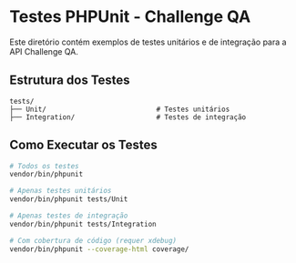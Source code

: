 # Testes PHPUnit - Challenge QA

Este diretório contém exemplos de testes unitários e de integração para a API Challenge QA.

## Estrutura dos Testes

```
tests/
├── Unit/                           # Testes unitários
├── Integration/                    # Testes de integração
```

## Como Executar os Testes

```bash
# Todos os testes
vendor/bin/phpunit

# Apenas testes unitários
vendor/bin/phpunit tests/Unit

# Apenas testes de integração
vendor/bin/phpunit tests/Integration

# Com cobertura de código (requer xdebug)
vendor/bin/phpunit --coverage-html coverage/
```
